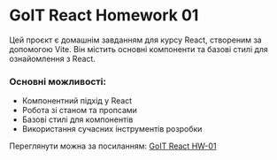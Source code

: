 # GoIT React Homework 01

Цей проєкт є домашнім завданням для курсу React, створеним за допомогою Vite. Він містить основні компоненти та базові стилі для ознайомлення з React.

### Основні можливості:

- Компонентний підхід у React
- Робота зі станом та пропсами
- Базові стилі для компонентів
- Використання сучасних інструментів розробки

Переглянути можна за посиланням: [GoIT React HW-01](https://goit-react-hw-01-ten-ecru.vercel.app/)
